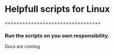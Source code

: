 # Helpfull scripts for Linux

=================================

### Run the scripts on you own responsibility.

Docs are coming
